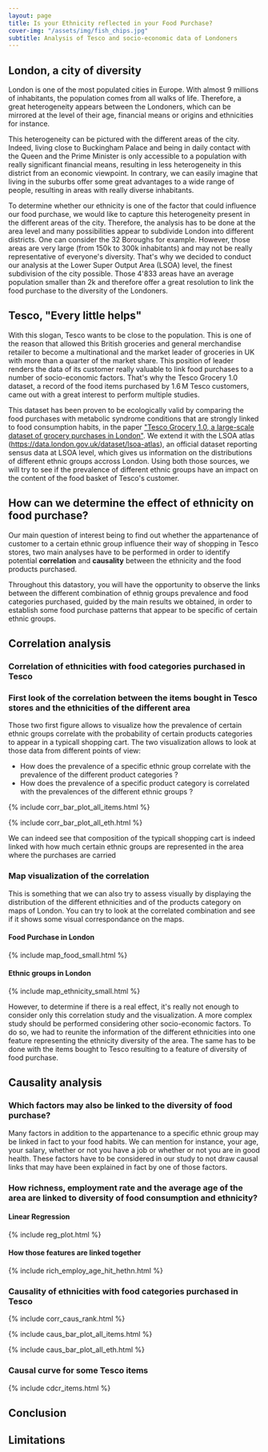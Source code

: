 ```yaml
---
layout: page
title: Is your Ethnicity reflected in your Food Purchase?
cover-img: "/assets/img/fish_chips.jpg"
subtitle: Analysis of Tesco and socio-economic data of Londoners
---
```


## London, a city of diversity
London is one of the most populated cities in Europe. With almost 9 millions of inhabitants, the population comes from all walks of life. Therefore, a great heterogeneity appears between the Londoners, which can be mirrored at the level of their age, financial means or origins and ethnicities for instance.

This heterogeneity can be pictured with the different areas of the city. Indeed, living close to Buckingham Palace and being in daily contact with the Queen and the Prime Minister  is only accessible to a population with really significant financial means, resulting in less heterogeneity in this district from an economic viewpoint. In contrary, we can easily imagine that living in the suburbs offer some great advantages to a wide range of people, resulting in areas with really diverse inhabitants. 

To determine whether our ethnicity is one of the factor that could influence our food purchase, we would like to capture this heterogeneity present in the different areas of the city. Therefore, the analysis has to be done at the area level and many possibilities appear to subdivide London into different districts. One can consider the 32 Boroughs for example. However, those areas are very large (from 150k to 300k inhabitants) and may not be really representative of everyone's diversity. That's why we decided to conduct our analysis at the Lower Super Output Area (LSOA) level, the finest subdivision of the city possible. Those 4'833 areas have an average population smaller than 2k and therefore offer a great resolution to link the food purchase to the diversity of the Londoners. 

## Tesco, "Every little helps"  
With this slogan, Tesco wants to be close to the population. This is one of the reason that allowed this British groceries and general merchandise retailer to become a multinational and the market leader of groceries in UK with more than a quarter of the market share. This position of leader renders the data of its customer really valuable to link food purchases to a number of socio-economic factors. That's why the Tesco Grocery 1.0 dataset, a record of the food items purchased by 1.6 M Tesco customers, came out with a great interest to perform multiple studies. 

This dataset has been proven to be ecologically valid by comparing the food purchases with metabolic syndrome conditions that are strongly linked to food consumption habits, in the paper ["Tesco Grocery 1.0, a large-scale dataset of grocery purchases in London"](https://www.nature.com/articles/s41597-020-0397-7). We extend it with the LSOA atlas (https://data.london.gov.uk/dataset/lsoa-atlas), an official dataset reporting sensus data at LSOA level, which gives us information on the distributions of different ethnic groups accross London. Using both those sources, we will try to see if the prevalence of different ethnic groups have an impact on the content of the food basket of Tesco's customer.

## How can we determine the effect of ethnicity on food purchase?
Our main question of interest being to find out whether the appartenance of customer to a certain ethnic group influence their way of shopping in Tesco stores, two main analyses have to be performed in order to identify potential **correlation** and **causality** between the ethnicity and the food products purchased. 

Throughout this datastory, you will have the opportunity to observe the links between the different combination of ethnig groups prevalence and food categories purchased, guided by the main results we obtained, in order to establish some food purchase patterns that appear to be specific of certain ethnic groups.  

## Correlation analysis
### Correlation of ethnicities with food categories purchased in Tesco

### First look of the correlation between the items bought in Tesco stores and the ethnicities of the different area
Those two first figure allows to visualize how the prevalence of certain ethnic groups correlate with the probability of certain products categories to appear in a typicall shopping cart. The two visualization allows to look at those data from different points of view:
- How does the prevalence of a specific ethnic group correlate with the prevalence of the different product categories ?
- How does the prevalence of a specific product category is correlated with the prevalences of the different ethnic groups ?

{% include corr_bar_plot_all_items.html %}

{% include corr_bar_plot_all_eth.html %}

We can indeed see that composition of the typicall shopping cart is indeed linked with how much certain ethnic groups are represented in the area where the purchases are carried

### Map visualization of the correlation
This is something that we can also try to assess visually by displaying the distribution of the different ethnicities and of the products category on maps of London. 
You can try to look at the correlated combination and see if it shows some visual correspondance on the maps. 

#### Food Purchase in London
{% include map_food_small.html %} 

#### Ethnic groups in London
{% include map_ethnicity_small.html %}

However, to determine if there is a real effect, it's really not enough to consider only this correlation study and the visualization. 
A more complex study should be performed considering other socio-economic factors. 
To do so, we had to reunite the information of the different ethnicities into one feature representing the ethnicity diversity of the area.
The same has to be done with the items bought to Tesco resulting to a feature of diversity of food purchase.

## Causality analysis 

### Which factors may also be linked to the diversity of food purchase?
Many factors in addition to the appartenance to a specific ethnic group may be linked in fact to your food habits. We can mention for instance, your age, your salary, whether or not you have a job or whether or not you are in good health. These factors have to be considered in our study to not draw causal links that may have been explained in fact by one of those factors.

### How richness, employment rate and the average age of the area are linked to diversity of food consumption and ethnicity?

#### Linear Regression
{% include reg_plot.html %}

#### How those features are linked together
{% include rich_employ_age_hit_hethn.html %}

### Causality of ethnicities with food categories purchased in Tesco
{% include corr_caus_rank.html %}

{% include caus_bar_plot_all_items.html %}

{% include caus_bar_plot_all_eth.html %}

### Causal curve for some Tesco items
{% include cdcr_items.html %}

## Conclusion

## Limitations



